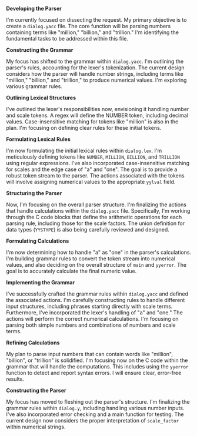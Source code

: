 **Developing the Parser**

I'm currently focused on dissecting the request. My primary objective is to create a `dialog.yacc` file. The core function will be parsing numbers containing terms like "million," "billion," and "trillion." I'm identifying the fundamental tasks to be addressed within this file.


**Constructing the Grammar**

My focus has shifted to the grammar within `dialog.yacc`.  I'm outlining the parser's rules, accounting for the lexer's tokenization. The current design considers how the parser will handle number strings, including terms like "million," "billion," and "trillion," to produce numerical values. I'm exploring various grammar rules.


**Outlining Lexical Structures**

I've outlined the lexer's responsibilities now, envisioning it handling number and scale tokens. A regex will define the NUMBER token, including decimal values. Case-insensitive matching for tokens like "million" is also in the plan. I'm focusing on defining clear rules for these initial tokens.


**Formulating Lexical Rules**

I'm now formulating the initial lexical rules within `dialog.lex`. I'm meticulously defining tokens like `NUMBER`, `MILLION`, `BILLION`, and `TRILLION` using regular expressions. I've also incorporated case-insensitive matching for scales and the edge case of "a" and "one". The goal is to provide a robust token stream to the parser. The actions associated with the tokens will involve assigning numerical values to the appropriate `yylval` field.


**Structuring the Parser**

Now, I'm focusing on the overall parser structure. I'm finalizing the actions that handle calculations within the `dialog.yacc` file. Specifically, I'm working through the C code blocks that define the arithmetic operations for each parsing rule, including those for the scale factors. The union definition for data types (`YYSTYPE`) is also being carefully reviewed and designed.


**Formulating Calculations**

I'm now determining how to handle "a" as "one" in the parser's calculations. I'm building grammar rules to convert the token stream into numerical values, and also deciding on the overall structure of `main` and `yyerror`. The goal is to accurately calculate the final numeric value.


**Implementing the Grammar**

I've successfully crafted the grammar rules within `dialog.yacc` and defined the associated actions. I'm carefully constructing rules to handle different input structures, including phrases starting directly with scale terms. Furthermore, I've incorporated the lexer's handling of "a" and "one." The actions will perform the correct numerical calculations. I'm focusing on parsing both simple numbers and combinations of numbers and scale terms.


**Refining Calculations**

My plan to parse input numbers that can contain words like "million", "billion", or "trillion" is solidified. I'm focusing now on the C code within the grammar that will handle the computations. This includes using the `yyerror` function to detect and report syntax errors. I will ensure clear, error-free results.


**Constructing the Parser**

My focus has moved to fleshing out the parser's structure. I'm finalizing the grammar rules within `dialog.y`, including handling various number inputs. I've also incorporated error checking and a main function for testing. The current design now considers the proper interpretation of `scale_factor` within numerical strings.


